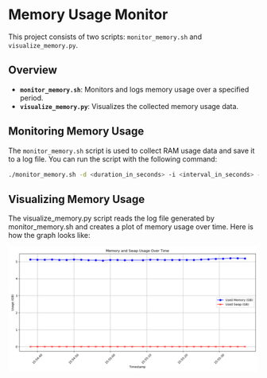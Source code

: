 # Memory Usage Monitor

This project consists of two scripts: `monitor_memory.sh` and `visualize_memory.py`.

## Overview

- **`monitor_memory.sh`**: Monitors and logs memory usage over a specified period.
- **`visualize_memory.py`**: Visualizes the collected memory usage data.

## Monitoring Memory Usage

The `monitor_memory.sh` script is used to collect RAM usage data and save it to a log file. You can run the script with the following command:

```bash
./monitor_memory.sh -d <duration_in_seconds> -i <interval_in_seconds> -o <output_file>
```

## Visualizing Memory Usage

The visualize_memory.py script reads the log file generated by monitor_memory.sh and creates a plot of memory usage over time. Here is how the graph looks like:


![Alt text](memory_usage_plot.png)
